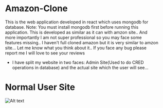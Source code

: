 # Amazon-Clone
This is the web application developed in react which uses mongodb for database. Note: You must install mongodb first before running this application. This is developed as similar as it can with amzon site.. And more importantly I am not super professional so you may face some features missing.. I haven't full cloned amazon but it is very similar to amzon site... Let me know what you think about it.. If you face any bug please report me I will love to see your reviews

* I have split my website in two faces: Admin Site(Used to do CRED operations in database) and the actual site which the user will see...

# Normal User Site
![Alt text](https://drive.google.com/file/d/1pOWbarAHGbxYNKySXBFIV11DWPML6wJh/view?usp=sharing "Amazon Site Look")


